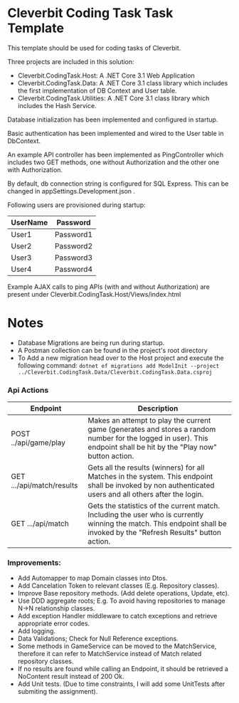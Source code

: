 # Cleverbit Coding Task Task Template

This template should be used for coding tasks of Cleverbit.

Three projects are included in this solution:
- Cleverbit.CodingTask.Host: A .NET Core 3.1 Web Application
- Cleverbit.CodingTask.Data: A .NET Core 3.1 class library which includes the first implementation of DB Context and User table.
- Cleverbit.CodingTask.Utilities: A .NET Core 3.1 class library which includes the Hash Service.

Database initialization has been implemented and configured in startup.

Basic authentication has been implemented and wired to the User table in DbContext.

An example API controller has been implemented as PingController which includes two GET methods, one without Authorization and the other one with Authorization.

By default, db connection string is configured for SQL Express. This can be changed in appSettings.Development.json .

Following users are provisioned during startup:

|UserName|Password|
|-|-|
|User1|Password1|
|User2|Password2|
|User3|Password3|
|User4|Password4|

Example AJAX calls to ping APIs (with and without Authorization) are present under Cleverbit.CodingTask.Host/Views/index.html



<h1>Notes</h1>

- Database Migrations are being run during startup.
- A Postman collection can be found in the project's root directory
- To Add a new migration head over to the Host project and execute the following command:
``` dotnet ef migrations add ModelInit --project ../Cleverbit.CodingTask.Data/Cleverbit.CodingTask.Data.csproj ```


<h3>Api Actions</h3>

|Endpoint|Description|
|-|-|
|POST ../api/game/play|Makes an attempt to play the current game (generates and stores a random number for the logged in user). This endpoint shall be hit by the "Play now" button action.|
|GET .../api/match/results|Gets all the results (winners) for all Matches in the system. This endpoint shall be invoked by non authenticated users and all others after the login. |
|GET .../api/match|Gets the statistics of the current match. Including the user who is currently winning the match. This endpoint shall be invoked by the "Refresh Results" button action.|


<h3>Improvements:</h3>

- Add Automapper to map Domain classes into Dtos.
- Add Cancelation Token to relevant classes (E.g. Repository classes).
- Improve Base repository methods. (Add delete operations, Update, etc).
- Use DDD aggregate roots; E.g. To avoid having repositories to manage N->N relationship classes.
- Add exception Handler middleware to catch exceptions and retrieve appropriate error codes.
- Add logging.
- Data Validations; Check for Null Reference exceptions.
- Some methods in GameService can be moved to the MatchService, therefore it can refer to MatchService instead of Match related repository classes.
- If no results are found while calling an Endpoint, it should be retrieved a NoContent result instead of 200 Ok.
- Add Unit tests. (Due to time constraints, I will add some UnitTests after submiting the assignment).